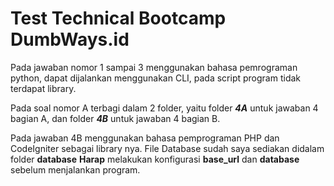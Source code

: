 # Test Technical Bootcamp DumbWays.id
Pada jawaban nomor 1 sampai 3 menggunakan bahasa pemrograman python, dapat dijalankan menggunakan CLI, 
pada script program tidak terdapat library.

Pada soal nomor A terbagi dalam 2 folder, 
yaitu folder ***4A*** untuk jawaban 4 bagian A,
dan folder ***4B*** untuk jawaban 4 bagian B.

Pada jawaban 4B menggunakan bahasa pemprograman PHP dan CodeIgniter sebagai library nya.
File Database sudah saya sediakan didalam folder **database**
**Harap** melakukan konfigurasi **base_url** dan **database** sebelum menjalankan program.
